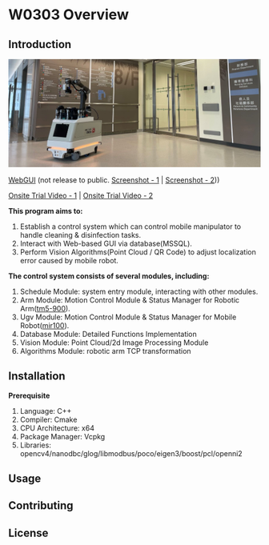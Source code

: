 # W0303 Overview

## Introduction

![RobotApperance](doc/resources/robot_apperance_1.jpg)

[WebGUI](https://robot.willsonic.com/) (not release to public. [Screenshot - 1](doc/resources/screenshot_publish_schedule.png) | [Screenshot - 2](doc/resources/screenshot_job_record.png)))

[Onsite Trial Video - 1](https://youtu.be/3_yQ5s5oSw4) | [Onsite Trial Video - 2](https://youtu.be/yljeNZbJ-PU)

**This program aims to:**

1. Establish a control system which can control mobile manipulator to handle cleaning & disinfection tasks.
2. Interact with Web-based GUI via database(MSSQL).
3. Perform Vision Algorithms(Point Cloud / QR Code) to adjust localization error caused by mobile robot.

**The control system consists of several modules, including:**

1. Schedule Module: system entry module, interacting with other modules.
2. Arm Module: Motion Control Module & Status Manager for Robotic Arm([tm5-900](https://www.tm-robot.com/en/regular-payload/)).
3. Ugv Module: Motion Control Module & Status Manager for Mobile Robot([mir100](https://www.mobile-industrial-robots.com/solutions/robots/mir100/)).
4. Database Module: Detailed Functions Implementation
5. Vision Module: Point Cloud/2d Image Processing Module
6. Algorithms Module: robotic arm TCP transformation

## Installation

**Prerequisite**

1. Language: C++
2. Compiler: Cmake
3. CPU Architecture: x64
4. Package Manager: Vcpkg
5. Libraries: opencv4/nanodbc/glog/libmodbus/poco/eigen3/boost/pcl/openni2

## Usage

## Contributing


## License